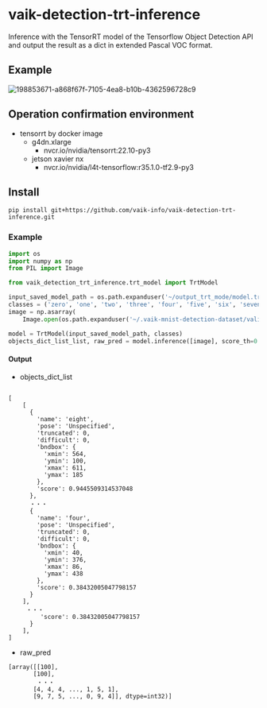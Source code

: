 # vaik-detection-trt-inference

Inference with the TensorRT model of the Tensorflow Object Detection API and output the result as a dict in extended
Pascal VOC format.

## Example

![198853671-a868f67f-7105-4ea8-b10b-4362596728c9](https://user-images.githubusercontent.com/116471878/199366179-ebea5174-aea7-4089-91fa-85c5fe85c0e7.png)

## Operation confirmation environment

- tensorrt by docker image
    - g4dn.xlarge
        - nvcr.io/nvidia/tensorrt:22.10-py3
    - jetson xavier nx
        - nvcr.io/nvidia/l4t-tensorflow:r35.1.0-tf2.9-py3

## Install

``` shell
pip install git+https://github.com/vaik-info/vaik-detection-trt-inference.git
```

### Example

```python
import os
import numpy as np
from PIL import Image

from vaik_detection_trt_inference.trt_model import TrtModel

input_saved_model_path = os.path.expanduser('~/output_trt_mode/model.trt')
classes = ('zero', 'one', 'two', 'three', 'four', 'five', 'six', 'seven', 'eight', 'nine')
image = np.asarray(
    Image.open(os.path.expanduser('~/.vaik-mnist-detection-dataset/valid/valid_000000000.jpg')).convert('RGB'))

model = TrtModel(input_saved_model_path, classes)
objects_dict_list_list, raw_pred = model.inference([image], score_th=0.2, nms_th=0.5)
```

#### Output

- objects_dict_list

```text

[
    [
      {
        'name': 'eight',
        'pose': 'Unspecified',
        'truncated': 0,
        'difficult': 0,
        'bndbox': {
          'xmin': 564,
          'ymin': 100,
          'xmax': 611,
          'ymax': 185
        },
        'score': 0.9445509314537048
      },
      ・・・
      {
        'name': 'four',
        'pose': 'Unspecified',
        'truncated': 0,
        'difficult': 0,
        'bndbox': {
          'xmin': 40,
          'ymin': 376,
          'xmax': 86,
          'ymax': 438
        },
        'score': 0.38432005047798157
      }
    ],
     ・・・
         'score': 0.38432005047798157
      }
    ],
]
```

- raw_pred

```
[array([[100],
       [100],
        ・・・
       [4, 4, 4, ..., 1, 5, 1],
       [9, 7, 5, ..., 0, 9, 4]], dtype=int32)]

```
